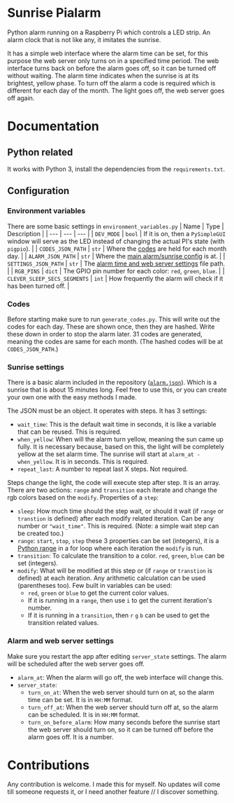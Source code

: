 # Sunrise Pialarm
Python alarm running on a Raspberry Pi which controls a LED strip. An alarm clock that is not like any, it imitates the sunrise.

It has a simple web interface where the alarm time can be set, for this purpose the web server only turns on in a specified time period. The web interface turns back on before the alarm goes off, so it can be turned off without waiting. The alarm time indicates when the sunrise is at its brightest, yellow phase. To turn off the alarm a code is required which is different for each day of the month. The light goes off, the web server goes off again.

# Documentation
## Python related
It works with Python 3, install the dependencies from the `requirements.txt`.

## Configuration
### Environment variables
There are some basic settings in `environment_variables.py`
| Name | Type | Description |
| --- | --- | --- |
| `DEV_MODE` | `bool` | If it is on, then a `PySimpleGUI` window will serve as the LED instead of changing the actual PI's state (with `pigpio`). |
| `CODES_JSON_PATH` | `str` | Where the [codes](#codes) are held for each month day. |
| `ALARM_JSON_PATH` | `str` | Where the [main alarm/sunrise config](#sunrise-settings) is at. |
| `SETTINGS_JSON_PATH` | `str` | The [alarm time and web server settings](#alarm-and-web-server-settings) file path. |
| `RGB_PINS` | `dict` | The GPIO pin number for each color: `red`, `green`, `blue`. |
| `CLEVER_SLEEP_SECS_SEGMENTS` | `int` | How frequently the alarm will check if it has been turned off. |

### Codes
Before starting make sure to run `generate_codes.py`. This will write out the codes for each day. These are shown once, then they are hashed. Write these down in order to stop the alarm later. 31 codes are generated, meaning the codes are same for each month. (The hashed codes will be at `CODES_JSON_PATH`.)

### Sunrise settings
There is a basic alarm included in the repository ([`alarm.json`](alarm.json)). Which is a sunrise that is about 15 minutes long. Feel free to use this, or you can create your own one with the easy methods I made.

The JSON must be an object. It operates with steps. It has 3 settings:
- `wait_time`: This is the default wait time in seconds, it is like a variable that can be reused. This is required.
- `when_yellow`: When will the alarm turn yellow, meaning the sun came up fully. It is necessary because, based on this, the light will be completely yellow at the set alarm time. The sunrise will start at `alarm_at - when_yellow`. It is in seconds. This is required.
- `repeat_last`: A number to repeat last X steps. Not required.  

Steps change the light, the code will execute step after step. It is an array. There are two actions: `range` and `transition` each iterate and change the rgb colors based on the `modify`. Properties of a `step`:
- `sleep`: How much time should the step wait, or should it wait (if `range` or `transtion` is defined) after each modify related iteration. Can be any number or `"wait_time"`. This is required. (Note: a simple wait step can be created too.)
- `range`: `start`, `stop`, `step` these 3 properties can be set (integers), it is a [Python range](https://docs.python.org/3/library/functions.html#func-range) in a for loop where each iteration the `modify` is run.
- `transition`: To calculate the transition to a color. `red`, `green`, `blue` can be set (integers).
- `modify`: What will be modified at this step or (if `range` or `transtion` is defined) at each iteration. Any arithmetic calculation can be used (parentheses too). Few built in variables can be used:
  - `red`, `green` or `blue` to get the current color values.
  - If it is running in a `range`, then use `i` to get the current iteration's number.
  - If it is running in a `transition`, then `r` `g` `b` can be used to get the transition related values.

### Alarm and web server settings
Make sure you restart the app after editing `server_state` settings. The alarm will be scheduled after the web server goes off.
- `alarm_at`: When the alarm will go off, the web interface will change this.
- `server_state`:
  - `turn_on_at`: When the web server should turn on at, so the alarm time can be set. It is in `HH:MM` format.
  - `turn_off_at`: When the web server should turn off at, so the alarm can be scheduled. It is in `HH:MM` format.
  - `turn_on_before_alarm`: How many seconds before the sunrise start the web server should turn on, so it can be turned off before the alarm goes off. It is a number.

# Contributions
Any contribution is welcome. I made this for myself. No updates will come till someone requests it, or I need another feature // I discover something.